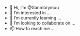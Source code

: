 - 👋 Hi, I’m @Ganmbrymou
- 👀 I’m interested in ...
- 🌱 I’m currently learning ...
- 💞️ I’m looking to collaborate on ...
- 📫 How to reach me ...

<!---
Ganmbrymou/Ganmbrymou is a ✨ special ✨ repository because its `README.md` (this file) appears on your GitHub profile.
You can click the Preview link to take a look at your changes.
--->
